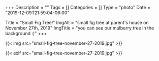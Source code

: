 +++
Description = ""
Tags = []
Categories = []
Type = "photo"
Date = "2019-12-09T21:59:04-06:00"

Title = "Small Fig Tree!"
ImgAlt = "small fig tree at parent's house on November 27th, 2019"
ImgTitle = "you can see our mulberry tree in the background :)"
+++

{{< img src="small-fig-tree-november-27-2019.jpg" >}}

{{< exif src="small-fig-tree-november-27-2019.jpg" >}}
